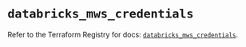 # `databricks_mws_credentials`

Refer to the Terraform Registry for docs: [`databricks_mws_credentials`](https://registry.terraform.io/providers/databricks/databricks/1.44.0/docs/resources/mws_credentials).
